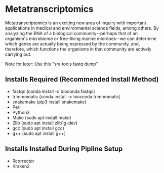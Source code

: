 # Metatranscriptomics

Metatranscriptomics is an exciting new area of inquiry with important applications in medical and environmental science fields, among others. By analyzing the RNA of a biological community--perhaps that of an organism's microbiome or free-living marine microbes--we can determine which genes are actually being expressed by the community, and, therefore, which functions the organisms in that community are actively carrying out.

Note for later: Use this "sra tools fastq dump"

## Installs Required (Recommended Install Method)

- fastqc (conda install -c bioconda fastqc)
- trimmomatic (conda install -c bioconda trimmomatic)
- snakemake (pip3 install snakemake)
- Perl
- Python3
- Make (sudo apt install make)
- Zlib (sudo apt install zlib1g-dev)
- gcc (sudo apt install gcc)
- g++ (sudo apt install g++)

## Installs Installed During Pipline Setup

- Rcorrector
- Kraken2

